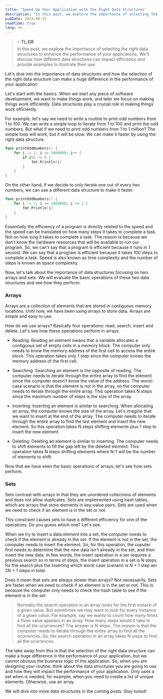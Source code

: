 ```yaml
---
title: 'Speed Up Your Application with the Right Data Structures'
description: "In this post, we explore the importance of selecting the right data structures to enhance the performance of your applications. We'll discuss how different data structures can impact efficiency and provide examples to illustrate their use."
pubDate: 2024-08-25
readtime: true
lang: en
---
```


> ⚡️ **TL;DR**  
> In this post, we explore the importance of selecting the right data structures to enhance the performance of your applications. We'll discuss how different data structures can impact efficiency and provide examples to illustrate their use.

Let's dive into the importance of data structures and how the selection of the right data structure can make a huge difference in the performance of your application.

Let's start with the basics. When we start any piece of software development, we want to make things work, and later we focus on making things work efficiently. Data structures play a crucial role in making things work efficiently.

For example, let's say we need to write a routine to print odd numbers from 1 to 100. We can write a simple loop to iterate from 1 to 100 and print the odd numbers. But what if we need to print odd numbers from 1 to 1 million? The simple loop will work, but it will be slow. We can make it faster by using the right data structure.

```go
func printOddNumbers() {
    for i := 1; i <= 1000000; i++ {
        if i%2 != 0 {
            fmt.Println(i)
        }
    }
}
```

On the other hand, if we decide to only iterate one out of every two numbers, we can use a different data structure to make it faster.

```go
func printOddNumbers() {
    for i := 1; i <= 1000000; i += 2 {
        fmt.Println(i)
    }
}
```

Essentially the efficiency of a program is directly related to the speed and the speed can be translated on how many steps it takes to complete a task. Not on how long it takes to complete a task. The reason is because we don't know the hardware resources that will be available to run our program. So, we can't say that a program is efficient because it runs in 1 second. We can say that a program is efficient because it takes 100 steps to complete a task. Speed is also known as time complexity and the number of steps is known as space complexity.

Now, let's talk about the importance of data structures focusing on two: arrays and sets. We will evaluate the basic operations of these two data structures and see how they perform.

### Arrays

Arrays are a collection of elements that are stored in contiguous memory locations. Until now, we have been using arrays to store data. Arrays are simple and easy to use.

How do we use arrays? Basically four operations: read, search, insert and delete. Let's see how these operations perform in arrays.

- Reading: Reading an element means that a variable allocates a contiguous set of empty cells in a memory block. The computer only needs to know the memory address of the first cell to access the entire block. This operation takes only 1 step since the computer knows the memory address of the first cell.

- Searching: Searching an element is the opposite of reading. The computer needs to iterate through the entire array to find the element since the computer doesn't know the value of the address. The worst-case scenario is that the element is not in the array, so the computer needs to iterate through the entire array. This operation takes N steps since the maximum number of steps is the size of the array.

- Inserting: Inserting an element is similar to searching. When allocating an array, the computer knows the size of the array. Let's imagine that we want to insert at the end of the array. The computer needs to iterate through the entire array to find the last element and insert the new element. So this operation takes N steps shifting elements plus 1 step to insert the new element.

- Deleting: Deleting an element is similar to inserting. The computer needs to shift elements to fill the gap left by the deleted element. This operation takes N steps shifting elements where N-1 will be the number of elements to shift.

Now that we have seen the basic operations of arrays, let's see how sets perform.

### Sets

Sets contrast with arrays in that they are unordered collections of elements and does not allow duplicates. Sets are implemented using hash tables, which are arrays that store elements in key-value pairs. Sets are used when we need to check if an element is in the set or not.

This constraint causes sets to have a different efficiency for one of the operations. Do you guess which one? Let's see.

When we try to insert a data element into a set, the computer needs to check if the element is already in the set. If the element is not in the set, the computer needs to insert the element. So, for this operation, the coputer first needs to determine that the new data isn't already in the set, and then insert the new data. In few words, the insert operation in a ser requires a previous search so in terms of steps, the insert operation in a set is N steps for the search plus the inserting which worst case scenario is N + 1 step wo 2N + 1 steps in total.

Does it mean that sets are always slower than arrays? Not necessarily. Sets are faster when we need to check if an element is in the set or not. This is because the computer only needs to check the hash table to see if the element is in the set.

> Normally the search operation in an array looks for the first instace of a given value. But sometimes we may want to look for every instance of a given value. For example, say we wanto to count how many times a fiven value appears in an array. How many steps would it take to find all the ocurrences?
> The answer is N steps. The reason is that the computer needs to iterate through the entire array to find all the ocurrences. So, the search operation in an array takes N steps to find all the ocurrences.

The take away from this is that the selection of the right data structure can make a huge difference in the performance of your application, but we cannot obvious the business logic of the application. So, when you are designing your routine, think about the data structures you are going to use and how they will impact the performance of your application. Only uses a set when is needed, for example, when you need to create a list of unique elements. Otherwise, use an array.

We will dive into more data structures in the coming posts. Stay tuned!
